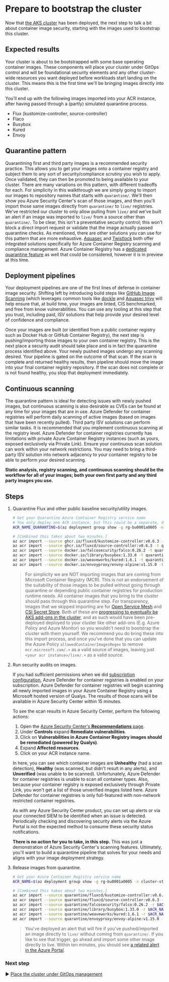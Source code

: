 # Prepare to bootstrap the cluster

Now that [the AKS cluster](./09-aks-cluster.md) has been deployed, the next step to talk a bit about container image security, starting with the images used to bootstrap this cluster.

## Expected results

Your cluster is about to be bootstrapped with some base operating container images. These components will place your cluster under GitOps control and will be foundational security elements and any other cluster-wide resources you want deployed before workloads start landing on the cluster. This means this is the first time we'll be bringing images directly into this cluster.

You'll end up with the following images imported into your ACR instance, after having passed through a (partly) simulated quarantine process.

* Flux (kustomize-controller, source-controller)
* Flaco
* Busybox
* Kured
* Envoy

## Quarantine pattern

Quarantining first and third party images is a recommended security practice. This allows you to get your images onto a container registry and subject them to any sort of security/compliance scrutiny you wish to apply. Once validated, they can then be promoted to being available to your cluster. There are many variations on this pattern, with different tradeoffs for each. For simplicity in this walkthrough we are simply going to import our images to repository names that starts with `quarantine/`. We'll then show you Azure Security Center's scan of those images, and then you'll import those same images directly from `quarantine/` to `live/` registries. We've restricted our cluster to only allow pulling from `live/` and we've built an alert if an image was imported to `live/` from a source other than `quarantine/`. To be clear, this isn't a preventative security control; this won't block a direct import request or validate that the image actually passed quarantine checks. As mentioned, there are other solutions you can use for this pattern that are more exhaustive. [Aquasec](https://go.microsoft.com/fwlink/?linkid=2002601&clcid=0x409) and [Twistlock](https://go.microsoft.com/fwlink/?linkid=2002600&clcid=0x409) both offer integrated solutions specifically for Azure Container Registry scanning and compliance management. Azure Container Registry has a [dedicated quarantine feature](https://docs.microsoft.com/azure/container-registry/container-registry-faq#how-do-i-enable-automatic-image-quarantine-for-a-registry) as well that could be considered, however it is in preview at this time.

## Deployment pipelines

Your deployment pipelines are one of the first lines of defense in container image security. Shifting left by introducing build steps like [GitHub Image Scanning](https://github.com/Azure/container-scan) (which leverages common tools like [dockle](https://github.com/goodwithtech/dockle) and [Aquasec trivy](https://github.com/aquasecurity/trivy) will help ensure that, at build time, your images are linted, CIS benchmarked, and free from know vulnerabilities. You can use any tooling at this step that you trust, including paid, ISV solutions that help provide your desired level of confidence and compliance.

Once your images are built (or identified from a public container registry such as Docker Hub or GitHub Container Registry), the next step is pushing/importing those images to your own container registry. This is the next place a security audit should take place and is in fact the quarantine process identified above. Your newly pushed images undergo any scanning desired. Your pipeline is gated on the outcome of that scan. If the scan is complete and returned healthy results, then pipeline should move the image into your final container registry repository. If the scan does not complete or is not found healthy, you stop that deployment immediately.

## Continuous scanning

The quarantine pattern is ideal for detecting issues with newly pushed images, but continuous scanning is also desirable as CVEs can be found at any time for your images that are in use. Azure Defender for container registries will perform daily scanning of active images (based on images that have been recently pulled). Third party ISV solutions can perform similar tasks. It is recommended that you implement continuous scanning at the registry level. Azure Defender for container registries currently has limitations with private Azure Container Registry instances (such as yours, exposed exclusively via Private Link). Ensure your continuous scan solution can work within your network restrictions. You may need to bring a third-party ISV solution into network adjacency to your container registry to be able to perform your desired scanning.

**Static analysis, registry scanning, and continuous scanning should be the workflow for all of your images; both your own first party and any third party images you use.**

## Steps

1. Quarantine Flux and other public baseline security/utility images.

   ```bash
   # Get your Quarantine Azure Container Registry service name
   # You only deploy one ACR instance, but this could be a separate, dedicated quarantine instance if desired.
   ACR_NAME_QUARANTINE=$(az deployment group show -g rg-bu0001a0005 -n cluster-stamp --query properties.outputs.containerRegistryName.value -o tsv)
   
   # [Combined this takes about two minutes.]
   az acr import --source ghcr.io/fluxcd/kustomize-controller:v0.6.3 -t quarantine/fluxcd/kustomize-controller:v0.6.3 -n $ACR_NAME_QUARANTINE
   az acr import --source ghcr.io/fluxcd/source-controller:v0.6.3 -t quarantine/fluxcd/source-controller:v0.6.3 -n $ACR_NAME_QUARANTINE
   az acr import --source docker.io/falcosecurity/falco:0.26.2 -t quarantine/falcosecurity/falco:0.26.2 -n $ACR_NAME_QUARANTINE
   az acr import --source docker.io/library/busybox:1.33.0 -t quarantine/library/busybox:1.33.0 -n $ACR_NAME_QUARANTINE
   az acr import --source docker.io/weaveworks/kured:1.6.1 -t quarantine/weaveworks/kured:1.6.1 -n $ACR_NAME_QUARANTINE
   az acr import --source docker.io/envoyproxy/envoy-alpine:v1.15.0 -t quarantine/envoyproxy/envoy-alpine:v1.15.0 -n $ACR_NAME_QUARANTINE
   ```

   > For simplicity we are NOT importing images that are coming from Microsoft Container Registry (MCR). This is not an endorsement of the suitability of those images to be pulled without going through quarantine or depending public container registries for production runtime needs. All container images that you bring to the cluster should pass through this quarantine step. For transparency, images that we skipped importing are for [Open Service Mesh](./cluster-manifests/cluster-baseline-settings/osm/) and [CSI Secret Store](./cluster-manifests/cluster-baseline-settings/secrets-store-csi/). Both of these are [progressing to eventually be AKS add-ons in the cluster](https://aka.ms/aks/roadmap), and as such would have been pre-deployed deployed to your cluster like other add-ons (E.g. Azure Policy and Azure Monitor) so you wouldn't need to bootstrap the cluster with them yourself. We recommend you do bring these into this import process, and once you've done that you can update the Azure Policy `allowedContainerImagesRegex` to remove `mcr.microsoft.com/.+` as a valid source of images, leaving just `<your acr instance>/live/.+` as a valid source.

1. Run security audits on images.

   If you had sufficient permissions when we did [subscription configuration](./04-subscription.md), Azure Defender for container registries is enabled on your subscription. Azure Defender for container registries will begin scanning all newly imported images in your Azure Container Registry using a Microsoft hosted version of Qualys. The results of those scans will be available in Azure Security Center within 15 minutes.

   To see the scan results in Azure Security Center, perform the following actions:

   1. Open the [Azure Security Center's **Recommendations** page](https://portal.azure.com/#blade/Microsoft_Azure_Security/SecurityMenuBlade/5).
   1. Under **Controls** expand **Remediate vulnerabilities**.
   1. Click on **Vulnerabilities in Azure Container Registry images should be remediated (powered by Qualys)**.
   1. Expand **Affected resources**.
   1. Click on your ACR instance name.

   In here, you can see which container images are **Unhealthy** (had a scan detection), **Healthy** (was scanned, but didn't result in any alerts), and **Unverified** (was unable to be scanned). Unfortunately, Azure Defender for container registries is unable to scan all container types. Also, because your container registry is exposed exclusively through Private Link, you won't get a list of those unverified images listed here. Azure Defender for container registries is only full-featured with non-network restricted container registries.

   As with any Azure Security Center product, you can set up alerts or via your connected SIEM to be identified when an issue is detected. Periodically checking and discovering security alerts via the Azure Portal is not the expected method to consume these security status notifications.

   **There is no action for you to take, in this step.** This was just a demonstration of Azure Security Center's scanning features. Ultimately, you'll want to build a quarantine pipeline that solves for your needs and aligns with your image deployment strategy.

1. Release images from quarantine.

   ```bash
   # Get your Azure Container Registry service name
   ACR_NAME=$(az deployment group show -g rg-bu0001a0005 -n cluster-stamp --query properties.outputs.containerRegistryName.value -o tsv)
   
   # [Combined this takes about two minutes.]
   az acr import --source quarantine/fluxcd/kustomize-controller:v0.6.3 -r $ACR_NAME_QUARANTINE -t live/fluxcd/kustomize-controller:v0.6.3 -n $ACR_NAME
   az acr import --source quarantine/fluxcd/source-controller:v0.6.3 -r $ACR_NAME_QUARANTINE -t live/fluxcd/source-controller:v0.6.3 -n $ACR_NAME
   az acr import --source quarantine/falcosecurity/falco:0.26.2 -r $ACR_NAME_QUARANTINE -t live/falcosecurity/falco:0.26.2 -n $ACR_NAME
   az acr import --source quarantine/library/busybox:1.33.0 -r $ACR_NAME_QUARANTINE -t live/library/busybox:1.33.0 -n $ACR_NAME
   az acr import --source quarantine/weaveworks/kured:1.6.1 -r $ACR_NAME_QUARANTINE -t live/weaveworks/kured:1.6.1 -n $ACR_NAME
   az acr import --source quarantine/envoyproxy/envoy-alpine:v1.15.0 -r $ACR_NAME_QUARANTINE -t live/envoyproxy/envoy-alpine:v1.15.0 -n $ACR_NAME
   ```

   > You've deployed an alert that will fire if you've pushed/imported an image directly to `live/` without coming from `quarantine/`. If you like to see that trigger, go ahead and import some other image directly to live. Within ten minutes, you should see [a related alert in the Azure Portal](https://portal.azure.com/#blade/Microsoft_Azure_Monitoring/AlertsManagementSummaryBlade).

### Next step

:arrow_forward: [Place the cluster under GitOps management](./11-gitops.md)
